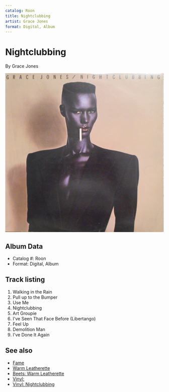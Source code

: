 ```yaml
---
catalog: Roon
title: Nightclubbing
artist: Grace Jones
format: Digital, Album
---
```


# Nightclubbing

By Grace Jones

![](../../assets/albumcovers/Grace_Jones-Nightclubbing.png)

## Album Data

- Catalog #: Roon
- Format: Digital, Album


## Track listing


1. Walking in the Rain
2. Pull up to the Bumper
3. Use Me
4. Nightclubbing
5. Art Groupie
6. I've Seen That Face Before (Libertango)
7. Feel Up
8. Demolition Man
9. I've Done It Again


## See also

- [Fame](Fame.md)
- [Warm Leatherette](Warm_Leatherette.md)
- [Beets: Warm Leatherette](../../Beets/Grace_Jones/Warm_Leatherette.md)
- [Vinyl: ](../../Vinyl/Grace_Jones/Grace_Jones.md)
- [Vinyl: Nightclubbing](../../Vinyl/Grace_Jones/Nightclubbing.md)
